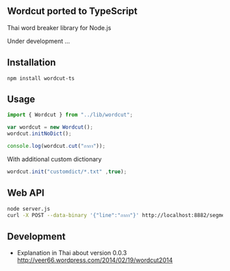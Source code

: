 ## Wordcut ported to TypeScript

Thai word breaker library for Node.js

Under development ...

## Installation

```
npm install wordcut-ts
```

## Usage

```typescript
import { Wordcut } from "../lib/wordcut";

var wordcut = new Wordcut(); 
wordcut.initNoDict();

console.log(wordcut.cut("กากา"));
```

With additional custom dictionary

```typescript
wordcut.init("customdict/*.txt" ,true);
```

## Web API

```bash
node server.js
curl -X POST --data-binary '{"line":"กากา"}' http://localhost:8882/segment
```

## Development

- Explanation in Thai about version 0.0.3 http://veer66.wordpress.com/2014/02/19/wordcut2014